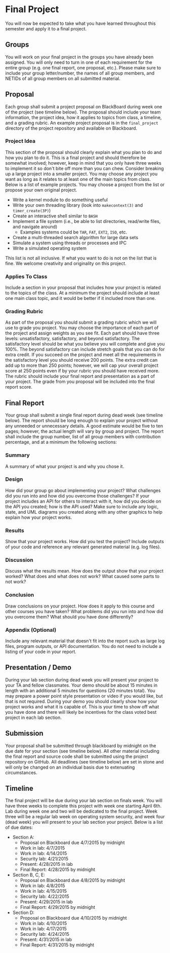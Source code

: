 # Final Project
You will now be expected to take what you have learned throughout this semester and apply it to a final project.  

## Groups
You will work on your final project in the groups you have already been assigned.  You will only need to turn in one of each requirement for the entire group (e.g. one final report, one proposal, etc.).  Please make sure to include your group letter/number, the names of all group members, and NETIDs of all group members on all submitted material.

## Proposal
Each group shall submit a project proposal on BlackBoard during week one of the project (see timeline below).  The proposal should include your team information, the project idea, how it applies to topics from class, a timeline, and a grading rubric.  An example project proposal is in the `final_project` directory of the project repository and available on Blackboard.

### Project Idea
This section of the proposal should clearly explain what you plan to do and how you plan to do it.  This is a final project and should therefore be somewhat involved; however, keep in mind that you only have three weeks to implement it so don't bite off more than you can chew.  Consider breaking up a large project into a smaller project.  You may choose any project you want as long as it relates to at least one of the main topics from class.  Below is a list of example projects.  You may choose a project from the list or propose your own original project.

- Write a kernel module to do something useful
- Write your own threading library (look into `makecontext(3)` and `timer_create(3P)`)
- Create an interactive shell similar to `BASH`
- Implement a file system (i.e., be able to list directories, read/write files, and navigate around)
    - Examples systems could be `TAR`, `FAT`, `EXT2`, `ISO`, etc.
- Create a multi-threaded search algorithm for large data sets
- Simulate a system using threads or processes and IPC
- Write a simulated operating system

This list is not all inclusive.  If what you want to do is not on the list that is fine.  We welcome creativity and originality on this project.

### Applies To Class
Include a section in your proposal that includes how your project is related to the topics of the class.  At a minimum the project should include at least one main class topic, and it would be better if it included more than one.

### Grading Rubric
As part of the proposal you should submit a grading rubric which we will use to grade you project.  You may choose the importance of each part of the project and assign weights as you see fit.  Each part should have three levels: unsatisfactory, satisfactory, and beyond satisfactory.  The satisfactory level should be what you believe you will complete and give you 100%.  The beyond satisfactory can include stretch goals that you can do for extra credit.  If you succeed on the project and meet all the requirements in the satisfactory level you should receive 200 points.  The extra credit can add up to more than 250 points; however, we will cap your overall project score at 250 points even if by your rubric you should have received more.  The rubric should include your final report and presentation as a part of your project.  The grade from you proposal will be included into the final report score.

## Final Report
Your group shall submit a single final report during dead week (see timeline below).  The report should be long enough to explain your project without any unneeded or unnecessary details.  A good estimate would be five to ten pages; however, the actual length will vary by group and project.  The report shall include the group number, list of all group members with contribution percentage, and at a minimum the following sections:

### Summary
A summary of what your project is and why you chose it.

### Design
How did your group go about implementing your project?  What challenges did you run into and how did you overcome those challenges?  If your project includes an API for others to interact with it, how did you decide on the API you created; how is the API used?  Make sure to include any logic, state, and UML diagrams you created along with any other graphics to help explain how your project works.

### Results
Show that your project works.  How did you test the project?  Include outputs of your code and reference any relevant generated material (e.g. log files).

### Discussion
Discuss what the results mean.  How does the output show that your project worked?  What does and what does not work?  What caused some parts to not work?

### Conclusion
Draw conclusions on your project.  How does it apply to this course and other courses you have taken?  What problems did you run into and how did you overcome them?  What should you have done differently?

### Appendix (Optional)
Include any relevant material that doesn't fit into the report such as large log files, program outputs, or API documentation.  You do not need to include a listing of your code in your report. 

## Presentation / Demo
During your lab section during dead week you will present your project to your TA and fellow classmates.  Your demo should be about 15 minutes in length with an additional 5 minutes for questions (20 minutes total).  You may prepare a power point style presentation or video if you would like, but that is not required.  During your demo you should clearly show how your project works and what it is capable of.  This is your time to show off what you have done and there will likely be incentives for the class voted best project in each lab section.

## Submission
Your proposal shall be submitted through blackboard by midnight on the due date for your section (see timeline below).  All other material including the final report and source code shall be submitted using the project repository on GitHub.  All deadlines (see timeline below) are set in stone and will only be changed on an individual basis due to extenuating circumstances.

## Timeline
The final project will be due during your lab section on finals week.  You will have three weeks to complete this project with week one starting April 6th.  Lab during week one and two will be dedicated to the final project.  Week three will be a regular lab week on operating system security, and week four (dead week) you will present to your lab section your project.  Below is a list of due dates:

- Section A:
    - Proposal on Blackboard due 4/7/2015 by midnight
    - Work in lab: 4/7/2015
    - Work in lab: 4/14/2015
    - Security lab: 4/21/2015
    - Present: 4/28/2015 in lab
    - Final Report: 4/28/2015 by midnight
- Section B, C, E:
    - Proposal on Blackboard due 4/8/2015 by midnight
    - Work in lab: 4/8/2015
    - Work in lab: 4/15/2015
    - Security lab: 4/22/2015
    - Present: 4/29/2015 in lab
    - Final Report: 4/29/2015 by midnight
- Section D:
    - Proposal on Blackboard due 4/10/2015 by midnight
    - Work in lab: 4/10/2015
    - Work in lab: 4/17/2015
    - Security lab: 4/24/2015
    - Present: 4/31/2015 in lab
    - Final Report: 4/31/2015 by midnight

